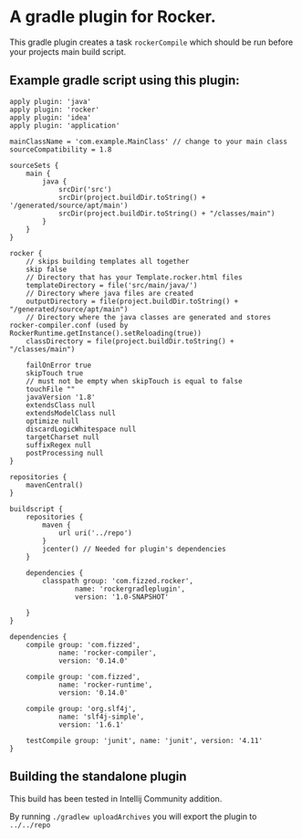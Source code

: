 # A gradle plugin for Rocker.

This gradle plugin creates a task `rockerCompile` which should be run before your projects
main build script.

## Example gradle script using this plugin:

```
apply plugin: 'java'
apply plugin: 'rocker'
apply plugin: 'idea'
apply plugin: 'application'

mainClassName = 'com.example.MainClass' // change to your main class
sourceCompatibility = 1.8

sourceSets {
    main {
        java {
            srcDir('src')
            srcDir(project.buildDir.toString() + '/generated/source/apt/main')
            srcDir(project.buildDir.toString() + "/classes/main")
        }
    }
}

rocker {
    // skips building templates all together
    skip false
    // Directory that has your Template.rocker.html files
    templateDirectory = file('src/main/java/')
    // Directory where java files are created
    outputDirectory = file(project.buildDir.toString() + "/generated/source/apt/main")
    // Directory where the java classes are generated and stores rocker-compiler.conf (used by RockerRuntime.getInstance().setReloading(true))
    classDirectory = file(project.buildDir.toString() + "/classes/main")

    failOnError true
    skipTouch true
    // must not be empty when skipTouch is equal to false
    touchFile ""
    javaVersion '1.8'
    extendsClass null
    extendsModelClass null
    optimize null
    discardLogicWhitespace null
    targetCharset null
    suffixRegex null
    postProcessing null
}

repositories {
    mavenCentral()
}

buildscript {
    repositories {
        maven {
            url uri('../repo')
        }
        jcenter() // Needed for plugin's dependencies
    }

    dependencies {
        classpath group: 'com.fizzed.rocker',
                name: 'rockergradleplugin',
                version: '1.0-SNAPSHOT'

    }
}

dependencies {
    compile group: 'com.fizzed',
            name: 'rocker-compiler',
            version: '0.14.0'

    compile group: 'com.fizzed',
            name: 'rocker-runtime',
            version: '0.14.0'

    compile group: 'org.slf4j',
            name: 'slf4j-simple',
            version: '1.6.1'

    testCompile group: 'junit', name: 'junit', version: '4.11'
}
```

## Building the standalone plugin
This build has been tested in Intellij Community addition.

By running `./gradlew uploadArchives` you will export the plugin to `../../repo`